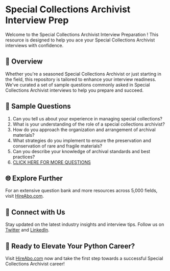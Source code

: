 # Special Collections Archivist Interview Prep

Welcome to the Special Collections Archivist Interview Preparation ! This resource is designed to help you ace your Special Collections Archivist interviews with confidence.

## 🚀 Overview

Whether you're a seasoned Special Collections Archivist or just starting in the field, this repository is tailored to enhance your interview readiness. We've curated a set of sample questions commonly asked in Special Collections Archivist interviews to help you prepare and succeed.

## 📝 Sample Questions

1. Can you tell us about your experience in managing special collections?
2. What is your understanding of the role of a special collections archivist?
3. How do you approach the organization and arrangement of archival materials?
4. What strategies do you implement to ensure the preservation and conservation of rare and fragile materials?
5. Can you describe your knowledge of archival standards and best practices?
6. [CLICK HERE FOR MORE QUESTIONS](https://hireabo.com/job/18_2_20/Special%20Collections%20Archivist)

## 🌐 Explore Further

For an extensive question bank and more resources across 5,000 fields, visit [HireAbo.com](https://www.hireabo.com).

## 📱 Connect with Us

Stay updated on the latest industry insights and interview tips. Follow us on [Twitter](https://twitter.com/hireabo) and [LinkedIn](https://www.linkedin.com/in/hire-abo-3609972a8/).

## 🚀 Ready to Elevate Your Python Career?

Visit [HireAbo.com](https://www.hireabo.com) now and take the first step towards a successful Special Collections Archivist career!